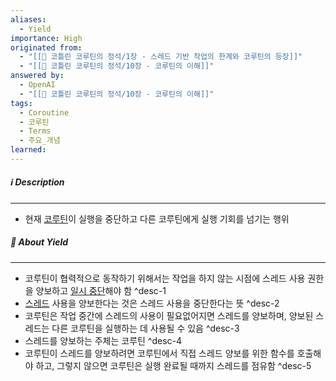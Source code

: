 ```yaml
---
aliases:
  - Yield
importance: High
originated from:
  - "[[📘 코틀린 코루틴의 정석/1장 - 스레드 기반 작업의 한계와 코루틴의 등장]]"
  - "[[📘 코틀린 코루틴의 정석/10장 - 코루틴의 이해]]"
answered by:
  - OpenAI
  - "[[📘 코틀린 코루틴의 정석/10장 - 코루틴의 이해]]"
tags:
  - Coroutine
  - 코루틴
  - Terms
  - 주요_개념
learned:
---
```

##### ℹ️ Description
---
- 현재 [코루틴](코루틴.md)이 실행을 중단하고 다른 코루틴에게 실행 기회를 넘기는 행위

##### 🤝 About Yield
---
- 코루틴이 협력적으로 동작하기 위해서는 작업을 하지 않는 시점에 스레드 사용 권한을 양보하고 [일시 중단](일시%20중단.md)해야 함  ^desc-1
- [스레드](스레드.md) 사용을 양보한다는 것은 스레드 사용을 중단한다는 뜻  ^desc-2
- 코루틴은 작업 중간에 스레드의 사용이 필요없어지면 스레드를 양보하며, 양보된 스레드는 다른 코루틴을 실행하는 데 사용될 수 있음  ^desc-3
- 스레드를 양보하는 주체는 코루틴 ^desc-4
- 코루틴이 스레드를 양보하려면 코루틴에서 직접 스레드 양보를 위한 함수를 호출해야 하고, 그렇지 않으면 코루틴은 실행 완료될 때까지 스레드를 점유함 ^desc-5
